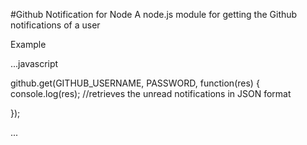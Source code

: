 #Github Notification for Node
A node.js module for getting the Github notifications of a user

Example 

...javascript

github.get(GITHUB_USERNAME, PASSWORD, function(res) {
	console.log(res); //retrieves the unread notifications in JSON format
	
});

...